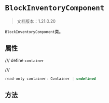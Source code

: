 # `BlockInventoryComponent`

> 文档版本：1.21.0.20

`BlockInventoryComponent`类。

## 属性

/// define
`container`


///

```js
read-only container: Container | undefined
```


## 方法
